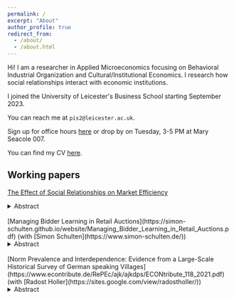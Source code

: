 ```yaml
---
permalink: /
excerpt: "About"
author_profile: true
redirect_from:
  - /about/
  - /about.html
---
```


Hi!
I am a researcher in Applied Microeconomics focusing on Behavioral Industrial Organization and Cultural/Institutional Economics. I research how social relationships interact with economic institutions.

I joined the University of Leicester's Business School starting September 2023.

You can reach me at `pis2@leicester.ac.uk`.

Sign up for office hours [here](https://calendar.app.google/AYmMXssUP9avmADLA) or drop by on Tuesday, 3-5 PM at Mary Seacole 007.

You can find my CV [here](https://pauschae.github.io/files/CV.pdf).

## Working papers

[The Effect of Social Relationships on Market Efficiency](https://pauschae.github.io/files/jmp_pi_schaefer.pdf)
<details>
<summary>Abstract</summary>
This paper investigates the impact of social relationships on imperfectly competitive markets. I model social relationships as linear directed altruism in markets with substitutes and complements. The model generates testable predictions, the most important of which being that social relationships among sellers of substitutes increase prices and reduce efficiency. In contrast, social relationships among sellers of complements reduce prices and increase efficiency. I test these predictions in a controlled laboratory network structure among market participants, drawing on real-world friendships. The results confirm the model's key insights. Additional treatments explore the robustness of these findings and the underlying mechanisms. Overall, the results suggest that economists can analyze social relationships in imperfectly competitive markets similarly to how they evaluate other forms of profit internalization, such as common ownership and mergers.
</details>
<br />
[Managing Bidder Learning in Retail Auctions](https://simon-schulten.github.io/website/Managing_Bidder_Learning_in_Retail_Auctions.pdf) (with [Simon Schulten](https://www.simon-schulten.de/))
<details>
<summary>Abstract</summary>
When firms exploit behavioral biases it is natural to think that, eventually, consumers will learn to avoid their mistakes, which limits exploitation. Profit maximizing firms, however, have an incentive to undermine such learning. We study these learning dynamics in a multi-unit descending price auction setting with a simultaneous fixed price offer. We analyze 8 million bids from over 280,000 unique bidders in retail auctions. Consumers frequently bid more than the fixed price offered by the same seller. Depending on rival bidders' actions, those overbids sometimes lead to paying more than the fixed price (overpaying). We argue overpaying increases saliency of the consumers’ mistake by making it payoff relevant and thereby may affect consumer learning. Indeed, bidders who overpaid subsequently overbid less often and are more likely to refrain from submitting a bid compared to bidders who overbid but did not overpay. Methodologically, we discuss identification of our treatment effects using causal graphs and show how these treatment effects identify a three-type structural model of bidder behavior with learning dynamics.
</details>
<br />
[Norm Prevalence and Interdependence: Evidence from a Large-Scale Historical Survey of German speaking Villages](https://www.econtribute.de/RePEc/ajk/ajkdps/ECONtribute_118_2021.pdf) (with [Radost Holler](https://sites.google.com/view/radostholler/))
<details>
<summary>Abstract</summary>
We use large-scale survey data of German speaking villages from the 1930's to investigate drivers of cooperation, gender, and religious norms. Through geographic cluster analysis, we show that inter-regional variation explains only little heterogeneity in norms. Villages in the same physical and institutional environment still maintain different norms. We argue that local differences in the structure of social relationships can explain intra-regional heterogeneity in norms. We focus on a community's ability to transmit and enforce norms to derive theoretical links between correlates of community social relationships and the number of norms it maintains (norm prevalence). Empirically we find that: (1) norm prevalence is positively related to three correlates of community social relationships: religiously homogeneous villages, villages that border on other villages with a different majority religion, and villages with more within-village social gatherings; (2) villages with stronger community-level social relationships are also less likely to segment their reference group for the cooperation norm to smaller social units; (3) cooperation norms make other norms more likely.
</details>
